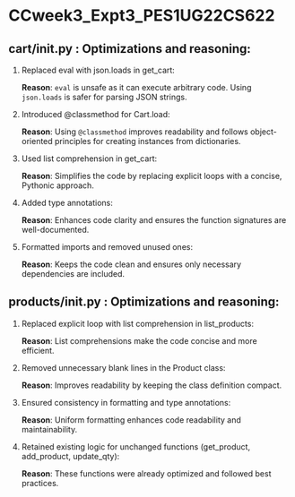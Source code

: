 # CCweek3_Expt3_PES1UG22CS622

## cart/__init__.py : Optimizations and reasoning:

1. Replaced eval with json.loads in get_cart:
   
   **Reason**: `eval` is unsafe as it can execute arbitrary code. Using `json.loads` is safer for parsing JSON strings.

2. Introduced @classmethod for Cart.load:
   
   **Reason**: Using `@classmethod` improves readability and follows object-oriented principles for creating instances from dictionaries.

3. Used list comprehension in get_cart:
   
   **Reason**: Simplifies the code by replacing explicit loops with a concise, Pythonic approach.

4. Added type annotations:
   
   **Reason**: Enhances code clarity and ensures the function signatures are well-documented.

5. Formatted imports and removed unused ones:
    
   **Reason**: Keeps the code clean and ensures only necessary dependencies are included.


## products/__init__.py : Optimizations and reasoning:

1. Replaced explicit loop with list comprehension in list_products:
   
   **Reason**: List comprehensions make the code concise and more efficient.

2. Removed unnecessary blank lines in the Product class:
   
   **Reason**: Improves readability by keeping the class definition compact.

3. Ensured consistency in formatting and type annotations:
   
   **Reason**: Uniform formatting enhances code readability and maintainability.

4. Retained existing logic for unchanged functions (get_product, add_product, update_qty):
   
   **Reason**: These functions were already optimized and followed best practices.
